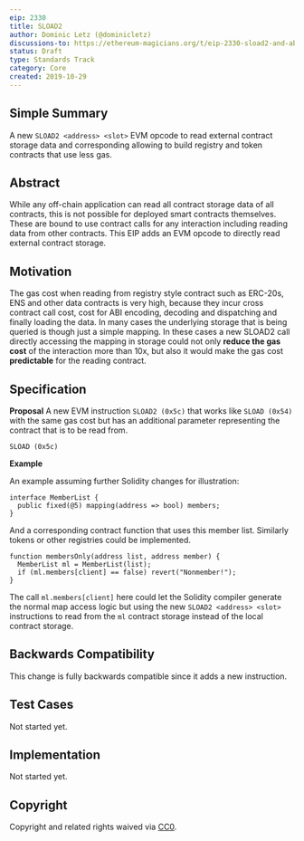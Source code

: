 ```yaml
---
eip: 2330
title: SLOAD2
author: Dominic Letz (@dominicletz)
discussions-to: https://ethereum-magicians.org/t/eip-2330-sload2-and-abi-for-lower-gas-cost-and-off-chain-apps/3733
status: Draft
type: Standards Track
category: Core
created: 2019-10-29
---
```


<!--You can leave these HTML comments in your merged EIP and delete the visible duplicate text guides, they will not appear and may be helpful to refer to if you edit it again. This is the suggested template for new EIPs. Note that an EIP number will be assigned by an editor. When opening a pull request to submit your EIP, please use an abbreviated title in the filename, `eip-draft_title_abbrev.md`. The title should be 44 characters or less.-->

## Simple Summary
<!--"If you can't explain it simply, you don't understand it well enough." Provide a simplified and layman-accessible explanation of the EIP.-->
A new `SLOAD2 <address> <slot>` EVM opcode to read external contract storage data and corresponding allowing to build registry and token contracts that use less gas.

## Abstract
<!--A short (~200 word) description of the technical issue being addressed.-->
While any off-chain application can read all contract storage data of all contracts, this is not possible for deployed smart contracts themselves. These are bound to use contract calls for any interaction including reading data from other contracts. This EIP adds an EVM opcode to directly read external contract storage.

## Motivation
<!--The motivation is critical for EIPs that want to change the Ethereum protocol. It should clearly explain why the existing protocol specification is inadequate to address the problem that the EIP solves. EIP submissions without sufficient motivation may be rejected outright.-->
The gas cost when reading from registry style contract such as ERC-20s, ENS and other data contracts is very high, because they incur cross contract call cost, cost for ABI encoding,  decoding and dispatching and finally loading the data. In many cases the underlying storage that is being queried is though just a simple mapping. In these cases a new SLOAD2 call directly accessing the mapping in storage could not only **reduce the gas cost** of the interaction more than 10x, but also it would make the gas cost **predictable** for the reading contract.

## Specification
<!--The technical specification should describe the syntax and semantics of any new feature. The specification should be detailed enough to allow competing, interoperable implementations for any of the current Ethereum platforms (go-ethereum, parity, cpp-ethereum, ethereumj, ethereumjs, and [others](https://github.com/ethereum/wiki/wiki/Clients)).-->
**Proposal**
A new EVM instruction `SLOAD2 (0x5c)` that works like `SLOAD (0x54)` with the same gas cost but has an additional parameter representing the contract that is to be read from.

```
SLOAD (0x5c)
```

**Example**

An example assuming further Solidity changes for illustration:

```solidity
interface MemberList {
  public fixed(@5) mapping(address => bool) members;
}
```

And a corresponding contract function that uses this member list. Similarly tokens or other registries could be implemented.

```solidity
function membersOnly(address list, address member) {
  MemberList ml = MemberList(list);
  if (ml.members[client] == false) revert("Nonmember!");
}
```

The call `ml.members[client]` here could let the Solidity compiler generate the normal map access logic but using the new `SLOAD2 <address> <slot>` instructions to read from the `ml` contract storage instead of the local contract storage.

## Backwards Compatibility
This change is fully backwards compatible since it adds a new instruction.

## Test Cases
<!--Test cases for an implementation are mandatory for EIPs that are affecting consensus changes. Other EIPs can choose to include links to test cases if applicable.-->
Not started yet.

## Implementation
<!--The implementations must be completed before any EIP is given status "Final", but it need not be completed before the EIP is accepted. While there is merit to the approach of reaching consensus on the specification and rationale before writing code, the principle of "rough consensus and running code" is still useful when it comes to resolving many discussions of API details.-->
Not started yet.

## Copyright
Copyright and related rights waived via [CC0](https://creativecommons.org/publicdomain/zero/1.0/).
